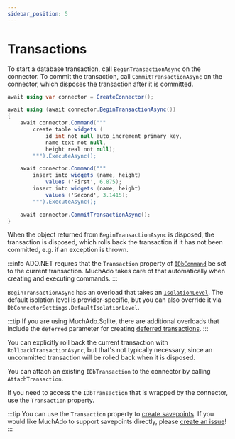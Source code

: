 ```yaml
---
sidebar_position: 5
---
```


# Transactions

To start a database transaction, call `BeginTransactionAsync` on the connector. To commit the transaction, call `CommitTransactionAsync` on the connector, which disposes the transaction after it is committed.

```csharp
await using var connector = CreateConnector();

await using (await connector.BeginTransactionAsync())
{
    await connector.Command("""
        create table widgets (
            id int not null auto_increment primary key,
            name text not null,
            height real not null);
        """).ExecuteAsync();

    await connector.Command("""
        insert into widgets (name, height)
            values ('First', 6.875);
        insert into widgets (name, height)
            values ('Second', 3.1415);
        """).ExecuteAsync();

    await connector.CommitTransactionAsync();
}
```

When the object returned from `BeginTransactionAsync` is disposed, the transaction is disposed, which rolls back the transaction if it has not been committed, e.g. if an exception is thrown.

:::info
ADO.NET requres that the `Transaction` property of [`IDbCommand`](https://docs.microsoft.com/dotnet/api/system.data.idbcommand) be set to the current transaction. MuchAdo takes care of that automatically when creating and executing commands.
:::

`BeginTransactionAsync` has an overload that takes an [`IsolationLevel`](https://learn.microsoft.com/en-us/dotnet/api/system.data.isolationlevel). The default isolation level is provider-specific, but you can also override it via `DbConnectorSettings.DefaultIsolationLevel`.

:::tip
If you are using MuchAdo.Sqlite, there are additional overloads that include the `deferred` parameter for creating [deferred transactions](https://learn.microsoft.com/en-us/dotnet/standard/data/sqlite/transactions#deferred-transactions).
:::

You can explicitly roll back the current transaction with `RollbackTransactionAsync`, but that's not typically necessary, since an uncommitted transaction will be rolled back when it is disposed.

You can attach an existing `IDbTransaction` to the connector by calling `AttachTransaction`.

If you need to access the `IDbTransaction` that is wrapped by the connector, use the `Transaction` property.

:::tip
You can use the `Transaction` property to [create savepoints](https://learn.microsoft.com/en-us/dotnet/api/system.data.common.dbtransaction.save). If you would like MuchAdo to support savepoints directly, please [create an issue](https://github.com/MuchAdoNet/MuchAdo/issues)!
:::
